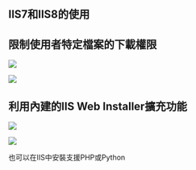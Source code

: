 IIS7和IIS8的使用
------

## 限制使用者特定檔案的下載權限

![](https://googledrive.com/host/0B7okXOykSneqVVYwekZmYWw3QXc)

![](https://googledrive.com/host/0B7okXOykSneqclE0aUFQb25UWnc)

## 利用內建的IIS Web Installer擴充功能
![](https://googledrive.com/host/0B7okXOykSneqbUV5ZVhBYTlqaGM)

![](https://googledrive.com/host/0B7okXOykSneqYTN6cGlZTGNaY3M)

也可以在IIS中安裝支援PHP或Python

